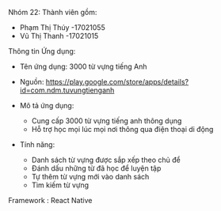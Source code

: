 Nhóm 22:
Thành viên gồm:
- Phạm Thị Thúy -17021055
- Vũ Thị Thanh -17021015

Thông tin Ứng dụng:
- Tên ứng dụng: 3000 từ vựng tiếng Anh
- Nguồn: https://play.google.com/store/apps/details?id=com.ndm.tuvungtienganh

- Mô tả ứng dụng: 
  + Cung cấp 3000 từ vựng tiếng anh thông dụng
  + Hỗ trợ học mọi lúc mọi nơi thông qua điện thoại di động
  
- Tính năng:
  + Danh sách từ vựng được sắp xếp theo chủ để
  + Đánh dấu những từ đã học để luyện tập
  + Tự thêm từ vựng mới vào danh sách
  + Tìm kiếm từ vựng
  
Framework : React Native
